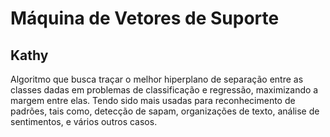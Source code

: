 # Máquina de Vetores de Suporte 
## Kathy
Algoritmo que busca traçar o melhor hiperplano de separação entre as classes dadas em problemas de classificação e regressão, maximizando a margem entre elas. Tendo sido mais usadas para reconhecimento de padrões, tais como, detecção de sapam, organizações de texto, análise de sentimentos, e vários outros casos. 
